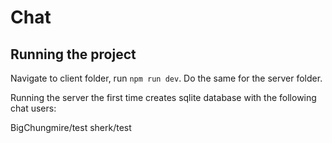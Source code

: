 # Chat

## Running the project

Navigate to client folder, run `npm run dev`. Do the same for the server folder.

Running the server the first time creates sqlite database with the following chat users:

BigChungmire/test
sherk/test
